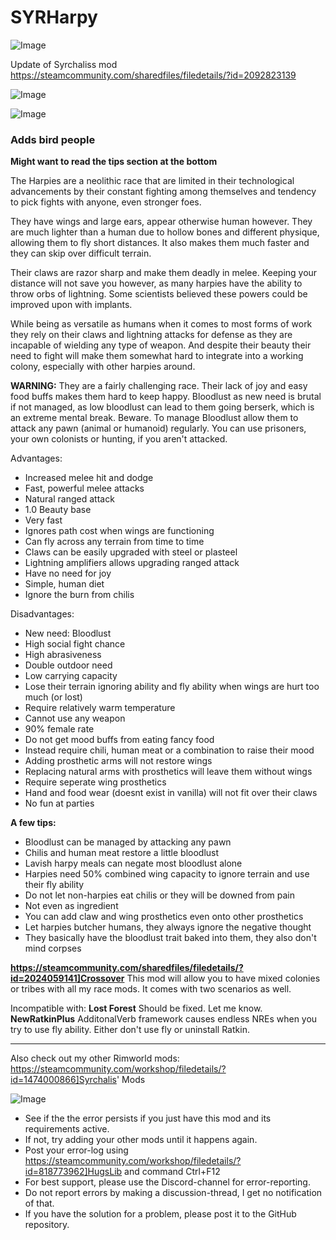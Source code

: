 # SYRHarpy

![Image](https://i.imgur.com/buuPQel.png)

Update of Syrchaliss mod
https://steamcommunity.com/sharedfiles/filedetails/?id=2092823139

![Image](https://i.imgur.com/CN9Rs5X.png)

	
![Image](https://i.imgur.com/Z4GOv8H.png)

### **Adds bird people**


**Might want to read the tips section at the bottom**

The Harpies are a neolithic race that are limited in their technological advancements by their constant fighting among themselves and tendency to pick fights with anyone, even stronger foes.

They have wings and large ears, appear otherwise human however. They are much lighter than a human due to hollow bones and different physique, allowing them to fly short distances. It also makes them much faster and they can skip over difficult terrain.

Their claws are razor sharp and make them deadly in melee. Keeping your distance will not save you however, as many harpies have the ability to throw orbs of lightning. Some scientists believed these powers could be improved upon with implants.

While being as versatile as humans when it comes to most forms of work they rely on their claws and lightning attacks for defense as they are incapable of wielding any type of weapon. And despite their beauty their need to fight will make them somewhat hard to integrate into a working colony, especially with other harpies around.

**WARNING:** They are a fairly challenging race. Their lack of joy and easy food buffs makes them hard to keep happy. Bloodlust as new need is brutal if not managed, as low bloodlust can lead to them going berserk, which is an extreme mental break. Beware.
To manage Bloodlust allow them to attack any pawn (animal or humanoid) regularly. You can use prisoners, your own colonists or hunting, if you aren't attacked.

Advantages:


-  Increased melee hit and dodge
-  Fast, powerful melee attacks
-  Natural ranged attack
-  1.0 Beauty base 
-  Very fast
-  Ignores path cost when wings are functioning
-  Can fly across any terrain from time to time
-  Claws can be easily upgraded with steel or plasteel
-  Lightning amplifiers allows upgrading ranged attack
-  Have no need for joy
-  Simple, human diet
-  Ignore the burn from chilis



Disadvantages:


-  New need: Bloodlust
-  High social fight chance
-  High abrasiveness
-  Double outdoor need
-  Low carrying capacity
-  Lose their terrain ignoring ability and fly ability when wings are hurt too much (or lost)
-  Require relatively warm temperature
-  Cannot use any weapon
-  90% female rate
-  Do not get mood buffs from eating fancy food
-  Instead require chili, human meat or a combination to raise their mood
-  Adding prosthetic arms will not restore wings
-  Replacing natural arms with prosthetics will leave them without wings
-  Require seperate wing prosthetics
-  Hand and food wear (doesnt exist in vanilla) will not fit over their claws
-  No fun at parties



**A few tips:**


-  Bloodlust can be managed by attacking any pawn
-  Chilis and human meat restore a little bloodlust
-  Lavish harpy meals can negate most bloodlust alone
-  Harpies need 50% combined wing capacity to ignore terrain and use their fly ability
-  Do not let non-harpies eat chilis or they will be downed from pain
-  Not even as ingredient
-  You can add claw and wing prosthetics even onto other prosthetics
-  Let harpies butcher humans, they always ignore the negative thought
-  They basically have the bloodlust trait baked into them, they also don't mind corpses



**https://steamcommunity.com/sharedfiles/filedetails/?id=2024059141]Crossover**
This mod will allow you to have mixed colonies or tribes with all my race mods. It comes with two scenarios as well.

Incompatible with:
**Lost Forest**
Should be fixed. Let me know.
**NewRatkinPlus**
AdditonalVerb framework causes endless NREs when you try to use fly ability. Either don't use fly or uninstall Ratkin.


__________


Also check out my other Rimworld mods:
https://steamcommunity.com/workshop/filedetails/?id=1474000866]Syrchalis' Mods

![Image](https://i.imgur.com/PwoNOj4.png)



-  See if the the error persists if you just have this mod and its requirements active.
-  If not, try adding your other mods until it happens again.
-  Post your error-log using https://steamcommunity.com/workshop/filedetails/?id=818773962]HugsLib and command Ctrl+F12
-  For best support, please use the Discord-channel for error-reporting.
-  Do not report errors by making a discussion-thread, I get no notification of that.
-  If you have the solution for a problem, please post it to the GitHub repository.



